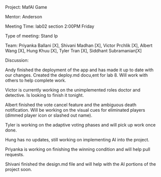 Project: MafAI Game

Mentor: Anderson

Meeting Time: lab02 section 2:00PM Friday

Type of meeting: Stand Ip

Team: Priyanka Ballani [X], Shivani Madhan [X], Victor Prchlik [X], Albert Wang [X], Hung Khuu [X], Tyler Tran [X], Siddhant Subramanian[X]

Discussion:

Andy finished the deployment of the app and has made it up to date with our changes. Created the deploy.md docu,ent for lab 8. Will work with others to help complete work. 

Victor is currently working on the unimplemented roles doctor and detective. Is looking to finish it tonight.

Albert finished the vote cancel feature and the ambiguous death notification. Will be working on the visual cues for eliminated players (dimmed player icon or slashed out name). 

Tyler is working on the adaptive voting phases and will pick up work once done.

Hung has no updates, still working on implementing AI into the project.

Priyanka is working on finishing the winning condition and will help pull requests.

Shivani finished the design.md file and will help with the AI portions of the project soon.
